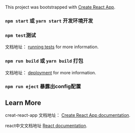 This project was bootstrapped with [Create React App](https://github.com/facebook/create-react-app).


### `npm start` 或 `yarn start` 开发环境开发

### `npm test`测试

文档地址： [running tests](https://facebook.github.io/create-react-app/docs/running-tests) for more information.

### `npm run build` 或 `yarn build` 打包

文档地址： [deployment](https://facebook.github.io/create-react-app/docs/deployment) for more information.

### `npm run eject` 暴露出config配置


## Learn More

creat-react-app 文档地址： [Create React App documentation](https://facebook.github.io/create-react-app/docs/getting-started).

react中文文档地址 [React documentation](https://react.docschina.org/docs/getting-started.html).
